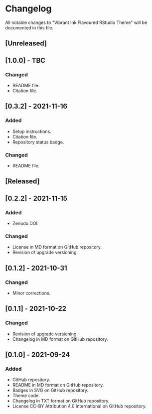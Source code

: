# Changelog
All notable changes to "Vibrant Ink Flavoured RStudio Theme" will be documented in this file.

## [Unreleased]

## [1.0.0] - TBC
### Changed
- README file.
- Citation file.

## [0.3.2] - 2021-11-16
### Added
- Setup instructions.
- Citation file.
- Repository status badge.
### Changed
- README file.

## [Released]

## [0.2.2] - 2021-11-15
### Added
- Zenodo DOI.
### Changed
- License in MD format on GitHub repository.
- Revision of upgrade versioning.

## [0.1.2] - 2021-10-31
### Changed
- Minor corrections.

## [0.1.1] - 2021-10-22
### Changed
- Revision of upgrade versioning.
- Changelog in MD format on GitHub repository.

## [0.1.0] - 2021-09-24
### Added
- GitHub repository.
- README in MD format on GitHub repository.
- Badges in SVG on GitHub repository.
- Theme code.
- Changelog in TXT format on GitHub repository.
- License CC-BY Attribution 4.0 International on GitHub repository.